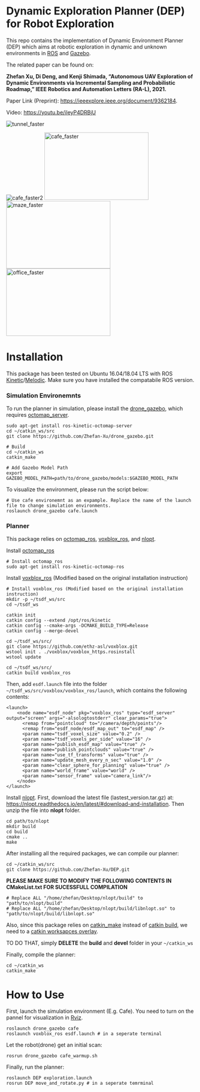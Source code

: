 # Dynamic Exploration Planner (DEP) for Robot Exploration
This repo contains the implementation of Dynamic Environment Planner (DEP) which aims at robotic exploration in dynamic and unknown environments in 
[ROS](https://www.ros.org/) and [Gazebo](http://gazebosim.org/).

The related paper can be found on: 

**Zhefan Xu, Di Deng, and Kenji Shimada, “Autonomous UAV Exploration of Dynamic Environments via Incremental Sampling and Probabilistic Roadmap,” 
IEEE Robotics and Automation Letters (RA-L), 2021.**

Paper Link (Preprint): https://ieeexplore.ieee.org/document/9362184.

Video: https://youtu.be/ileyP4DRBjU

![tunnel_faster](https://user-images.githubusercontent.com/55560905/111251586-ee7b6000-85e5-11eb-8992-d834f2475b45.gif)

<img src="https://user-images.githubusercontent.com/55560905/111251884-77929700-85e6-11eb-8c98-3a28ba0d06d5.gif" alt="cafe_faster2" style="max-width:50%;">
<img src="https://user-images.githubusercontent.com/55560905/111251884-77929700-85e6-11eb-8c98-3a28ba0d06d5.gif" alt="cafe_faster" width="278" height="180"><img src="https://user-images.githubusercontent.com/55560905/111250037-09000a00-85e3-11eb-9c04-7b81c4badc74.gif" alt="maze_faster" width="278" height="180"><img src="https://user-images.githubusercontent.com/55560905/111252221-03a4be80-85e7-11eb-8fcc-cab48a055426.gif" alt="office_faster" width="278" height="180">


# Installation
This package has been tested on Ubuntu 16.04/18.04 LTS with ROS [Kinetic](http://wiki.ros.org/kinetic)/[Melodic](http://wiki.ros.org/melodic). Make sure you have
installed the compatabile ROS version.


### Simulation Environemnts
To run the planner in simulation, please install the [drone_gazebo](https://github.com/Zhefan-Xu/drone_gazebo), which requires [octomap_server](http://wiki.ros.org/octomap_server).
```
sudo apt-get install ros-kinetic-octomap-server
cd ~/catkin_ws/src
git clone https://github.com/Zhefan-Xu/drone_gazebo.git

# Build
cd ~/catkin_ws
catkin_make

# Add Gazebo Model Path
export GAZEBO_MODEL_PATH=path/to/drone_gazebo/models:$GAZEBO_MODEL_PATH
```
To visualize the environment, please run the script below:
```
# Use cafe environemnt as an expample. Replace the name of the launch file to change simulation environments.
roslaunch drone_gazebo cafe.launch  
```

### Planner
This package relies on [octomap_ros](http://wiki.ros.org/octomap), [voxblox_ros](https://voxblox.readthedocs.io/en/latest/pages/Installation.html), and [nlopt](https://nlopt.readthedocs.io/en/latest/).

Install [octomap_ros](http://wiki.ros.org/octomap)
```
# Install octomap_ros
sudo apt-get install ros-kinetic-octomap-ros
```
Install [voxblox_ros](https://voxblox.readthedocs.io/en/latest/pages/Installation.html) (Modified based on the original installation instruction)
```
# Install voxblox_ros (Modified based on the original installation instruction)
mkdir -p ~/tsdf_ws/src
cd ~/tsdf_ws

catkin init
catkin config --extend /opt/ros/kinetic
catkin config --cmake-args -DCMAKE_BUILD_TYPE=Release
catkin config --merge-devel

cd ~/tsdf_ws/src/
git clone https://github.com/ethz-asl/voxblox.git
wstool init . ./voxblox/voxblox_https.rosinstall
wstool update

cd ~/tsdf_ws/src/
catkin build voxblox_ros
```
Then, add ```esdf.launch``` file into the folder ```~/tsdf_ws/src/voxblox/voxblox_ros/launch```, which contains the following contents: 
```
<launch>
    <node name="esdf_node" pkg="voxblox_ros" type="esdf_server" output="screen" args="-alsologtostderr" clear_params="true">
      <remap from="pointcloud" to="/camera/depth/points"/>
      <remap from="esdf_node/esdf_map_out" to="esdf_map" />
      <param name="tsdf_voxel_size" value="0.2" />
      <param name="tsdf_voxels_per_side" value="16" />
      <param name="publish_esdf_map" value="true" />
      <param name="publish_pointclouds" value="true" />
      <param name="use_tf_transforms" value="true" />
      <param name="update_mesh_every_n_sec" value="1.0" />
      <param name="clear_sphere_for_planning" value="true" />
      <param name="world_frame" value="world" />
      <param name="sensor_frame" value="camera_link"/>
    </node>
</launch>
```

Install [nlopt](https://nlopt.readthedocs.io/en/latest/). First, download the latest file (lastest_version.tar.gz) at: https://nlopt.readthedocs.io/en/latest/#download-and-installation. Then unzip the file into **nlopt** folder.
```
cd path/to/nlopt
mkdir build
cd build
cmake ..
make
```

After installing all the required packages, we can compile our planner:
```
cd ~/catkin_ws/src
git clone https://github.com/Zhefan-Xu/DEP.git
```

**PLEASE MAKE SURE TO MODIFY THE FOLLOWING CONTENTS IN CMakeList.txt FOR SUCESSFULL COMPILATION**
```
# Replace ALL "/home/zhefan/Desktop/nlopt/build" to "path/to/nlopt/build"
# Replace ALL "/home/zhefan/Desktop/nlopt/build/libnlopt.so" to "path/to/nlopt/build/libnlopt.so"
```

Also, since this package relies on [catkin_make](http://wiki.ros.org/catkin/commands/catkin_make) instead of [catkin build](https://catkin-tools.readthedocs.io/en/latest/verbs/catkin_build.html), we need to a [catkin worksapces overlay](http://wiki.ros.org/catkin/Tutorials/workspace_overlaying).

TO DO THAT, simply **DELETE** the **build** and **devel** folder in your ```~/catkin_ws```

Finally, compile the planner:
```
cd ~/catkin_ws
catkin_make
```

# How to Use
First, launch the simulation environment (E.g. Cafe). You need to turn on the pannel for visualization in [Rviz](http://wiki.ros.org/rviz).
```
roslaunch drone_gazebo cafe
roslaunch voxblox_ros esdf.launch # in a seperate terminal
```

Let the robot(drone) get an initial scan:
```
rosrun drone_gazebo cafe_warmup.sh
```

Finally, run the planner:
```
roslaunch DEP exploration.launch
rosrun DEP move_and_rotate.py # in a seperate temrminal
```

